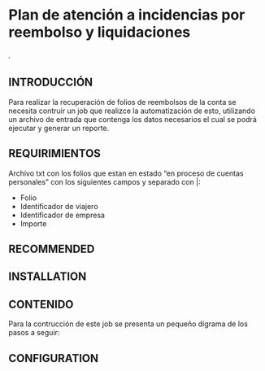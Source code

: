 # Plan de atención a incidencias por reembolso y liquidaciones
###### .

## INTRODUCCIÓN

Para realizar la recuperación de folios de reembolsos de la conta se necesita contruir un job que realizce la automatización de esto, utilizando un archivo de entrada que contenga los datos necesarios el cual se podrá ejecutar y generar un reporte. 



## REQUIRIMIENTOS

Archivo txt con  los folios que estan en estado “en proceso de cuentas personales” con los siguientes campos y separado con |:

* Folio
* Identificador de viajero
* Identificador de empresa
* Importe



## RECOMMENDED



## INSTALLATION
 



## CONTENIDO

Para la contrucción de este job se presenta un pequeño digrama de los pasos a seguir:

 


## CONFIGURATION




